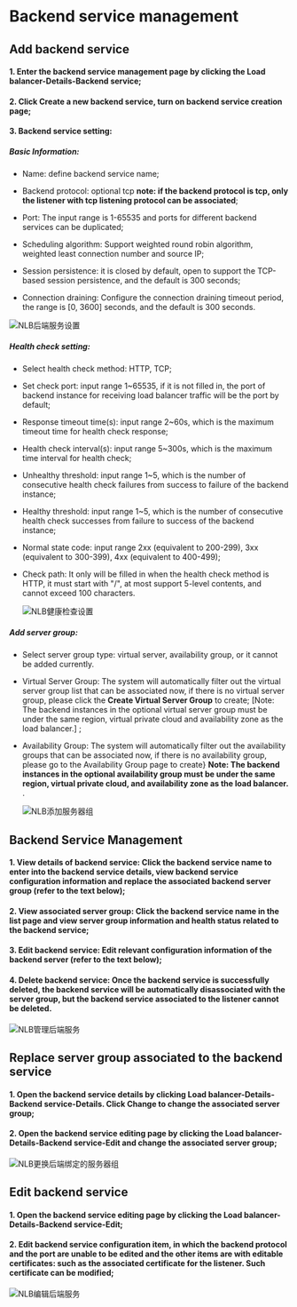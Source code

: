 # Backend service management

## Add backend service

#### 1. Enter the backend service management page by clicking the Load balancer-Details-Backend service;

#### 2. Click **Create a new backend service**, turn on backend service creation page;

#### 3. Backend service setting:
	
##### Basic Information:
	
- Name: define backend service name;
	
- Backend protocol: optional tcp **note: if the backend protocol is tcp, only the listener with tcp listening protocol can be associated**;

- Port: The input range is 1-65535 and ports for different backend services can be duplicated;

- Scheduling algorithm: Support weighted round robin algorithm, weighted least connection number and source IP;

- Session persistence: it is closed by default, open to support the TCP-based session persistence, and the default is 300 seconds;

- Connection draining: Configure the connection draining timeout period, the range is [0, 3600] seconds, and the default is 300 seconds.

![NLB后端服务设置](../../../../image/Networking/NLB/NLB-028.png)

##### Health check setting:

- Select health check method: HTTP, TCP;

- Set check port: input range 1~65535, if it is not filled in, the port of backend instance for receiving load balancer traffic will be the port by default;

- Response timeout time(s): input range 2~60s, which is the maximum timeout time for health check response;

- Health check interval(s): input range 5~300s, which is the maximum time interval for health check;

- Unhealthy threshold: input range 1~5, which is the number of consecutive health check failures from success to failure of the backend instance;

- Healthy threshold: input range 1~5, which is the number of consecutive health check successes from failure to success of the backend instance;

- Normal state code: input range 2xx (equivalent to 200-299), 3xx (equivalent to 300-399), 4xx (equivalent to 400-499);

- Check path: It only will be filled in when the health check method is HTTP, it must start with "/", at most support 5-level contents, and cannot exceed 100 characters.

  ![NLB健康检查设置](../../../../image/Networking/NLB/NLB-BackHealth.png)	

##### Add server group:

- Select server group type: virtual server, availability group, or it cannot be added currently.

- Virtual Server Group: The system will automatically filter out the virtual server group list that can be associated now, if there is no virtual server group, please click the **Create Virtual Server Group** to create; [Note: The backend instances in the optional virtual server group must be under the same region, virtual private cloud and availability zone as the load balancer.] ;

- Availability Group: The system will automatically filter out the availability groups that can be associated now, if there is no availability group, please go to the Availability Group page to create} **Note: The backend instances in the optional availability group must be under the same region, virtual private cloud, and availability zone as the load balancer.** .

  ![NLB添加服务器组](../../../../image/Networking/NLB/NLB-BackVS.png)

## Backend Service Management

#### 1. View details of backend service: Click the backend service name to enter into the backend service details, view backend service configuration information and replace the associated backend server group (refer to the text below);

#### 2. View associated server group: Click the backend service name in the list page and view server group information and health status related to the backend service;

#### 3. Edit backend service: Edit relevant configuration information of the backend server (refer to the text below);

#### 4. Delete backend service: Once the backend service is successfully deleted, the backend service will be automatically disassociated with the server group, but the backend service associated to the listener cannot be deleted.

  ![NLB管理后端服务](../../../../image/Networking/NLB/NLB-Back-Mgm.png)
	
## Replace server group associated to the backend service

#### 1. Open the backend service details by clicking Load balancer-Details-Backend service-Details. Click **Change** to change the associated server group;

#### 2. Open the backend service editing page by clicking the Load balancer-Details-Backend service-Edit and change the associated server group;

  ![NLB更换后端绑定的服务器组](../../../../image/Networking/NLB/NLB-BackDetail.png)
	
## Edit backend service

#### 1. Open the backend service editing page by clicking the Load balancer-Details-Backend service-Edit;

#### 2. Edit backend service configuration item, in which the backend protocol and the port are unable to be edited and the other items are with editable certificates: such as the associated certificate for the listener. Such certificate can be modified;

  ![NLB编辑后端服务](../../../../image/Networking/NLB/NLB-BackEdit.png)
	


